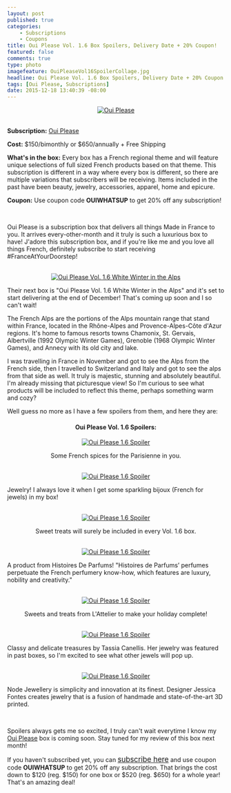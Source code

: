 ```yaml
---
layout: post
published: true
categories: 
    - Subscriptions
    - Coupons
title: Oui Please Vol. 1.6 Box Spoilers, Delivery Date + 20% Coupon!
featured: false
comments: true
type: photo
imagefeature: OuiPleaseVol16SpoilerCollage.jpg
headline: Oui Please Vol. 1.6 Box Spoilers, Delivery Date + 20% Coupon!
tags: [Oui Please, Subscriptions]
date: 2015-12-18 13:40:39 -08:00
---
```


<center><a href="http://ouiplease.com" target="_blank">
<img src="/images/OuiPleaseLogo.jpg" border="0" style="border:none;max-width:100%;" alt="Oui Please" />
</a></center>
<br>
<p><b>Subscription:</b> <a href="http://ouiplease.com" target="_blank">Oui Please</a></p>
<p><b>Cost:</b> $150/bimonthly or $650/annually + Free Shipping</p>
<p><b>What's in the box:</b> Every box has a French regional theme and will feature unique selections of full sized French products based on that theme. This subscription is different in a way where every box is different, so there are multiple variations that subscribers will be receiving. Items included in the past have been beauty, jewelry, accessories, apparel, home and epicure.</p>
<p><b>Coupon:</b> Use coupon code <b>OUIWHATSUP</b> to get 20% off any subscription!</p>
<br>

<p>Oui Please is a subscription box that delivers all things Made in France to you. It arrives every-other-month and it truly is such a luxurious box to have! J'adore this subscription box, and if you're like me and you love all things French, definitely subscribe to start receiving #FranceAtYourDoorstep!</p>

<br>

<center><a href="http://ouiplease.com" target="_blank">
<img src="/images/OuiPleaseVol16.png" border="0" style="border:none;max-width:100%;" alt="Oui Please Vol. 1.6 White Winter in the Alps" />
</a></center>

<p><i class="icon-dropbox"></i> Their next box is "Oui Please Vol. 1.6 White Winter in the Alps" and it's set to start delivering at the end of December! That's coming up soon and I so can't wait!</p>

<p>The French Alps are the portions of the Alps mountain range that stand within France, located in the Rhône-Alpes and Provence-Alpes-Côte d'Azur regions. It's home to famous resorts towns Chamonix, St. Gervais, Albertville (1992 Olympic Winter Games), Grenoble (1968 Olympic Winter Games), and Annecy with its old city and lake.</p>

<p>I was travelling in France in November and got to see the Alps from the French side, then I travelled to Switzerland and Italy and got to see the alps from that side as well. It truly is majestic, stunning and absolutely beautiful. I'm already missing that picturesque view! So I'm curious to see what products will be included to reflect this theme, perhaps something warm and cozy?</p>

<p>Well guess no more as I have a few spoilers from them, and here they are:</p>

<center><H4>Oui Please Vol. 1.6 Spoilers:</H4></center>

<center><a href="http://ouiplease.com" target="_blank">
<img src="/images/OuiPleaseVol16Spoiler1.jpg" border="0" style="border:none;max-width:100%;" alt="Oui Please 1.6 Spoiler" />
</a></center>
<p><center>Some French spices for the Parisienne in you.</center></p>
<br>

<center><a href="http://ouiplease.com" target="_blank">
<img src="/images/OuiPleaseVol16Spoiler2.jpg" border="0" style="border:none;max-width:100%;" alt="Oui Please 1.6 Spoiler" />
</a></center>
<p>Jewelry! I always love it when I get some sparkling bijoux (French for jewels) in my box!</p>
<br>

<center><a href="http://ouiplease.com" target="_blank">
<img src="/images/OuiPleaseVol16Spoiler3.jpg" border="0" style="border:none;max-width:100%;" alt="Oui Please 1.6 Spoiler" />
</a></center>
<p><center>Sweet treats will surely be included in every Vol. 1.6 box.</center></p>
<br>

<center><a href="http://ouiplease.com" target="_blank">
<img src="/images/OuiPleaseVol16Spoiler4.jpg" border="0" style="border:none;max-width:100%;" alt="Oui Please 1.6 Spoiler" />
</a></center>
<p>A product from Histoires De Parfums! "Histoires de Parfums’ perfumes perpetuate the French perfumery know-how, which features are luxury, nobility and creativity."</p>
<br>

<center><a href="http://ouiplease.com" target="_blank">
<img src="/images/OuiPleaseVol16Spoiler5.png" border="0" style="border:none;max-width:100%;" alt="Oui Please 1.6 Spoiler" />
</a></center>
<p><center>Sweets and treats from L'Attelier to make your holiday complete!</center></p>
<br>

<center><a href="http://ouiplease.com" target="_blank">
<img src="/images/OuiPleaseVol16Spoiler6.png" border="0" style="border:none;max-width:100%;" alt="Oui Please 1.6 Spoiler" />
</a></center>
<p>Classy and delicate treasures by Tassia Canellis. Her jewelry was featured in past boxes, so I'm excited to see what other jewels will pop up.</p>
<br>

<center><a href="http://ouiplease.com" target="_blank">
<img src="/images/OuiPleaseVol16Spoiler7.png" border="0" style="border:none;max-width:100%;" alt="Oui Please 1.6 Spoiler" />
</a></center>
<p>Node Jewellery is simplicity and innovation at its finest. Designer Jessica Fontes creates jewelry that is a fusion of handmade and state-of-the-art 3D printed.</p>
<br>

<p><i class="icon-exclamation-sign"></i> Spoilers always gets me so excited, I truly can't wait everytime I know my <a href="http://ouiplease.com" target="_blank">Oui Please</a> box is coming soon. Stay tuned for my review of this box next month!</p>

<p>If you haven't subscribed yet, you can <a href="http://ouiplease.com" target="_blank"><big>subscribe here</big></a> and use coupon code <b>OUIWHATSUP</b> to get 20% off any subscription. That brings the cost down to $120 (reg. $150) for one box or $520 (reg. $650) for a whole year! That's an amazing deal!</p>
